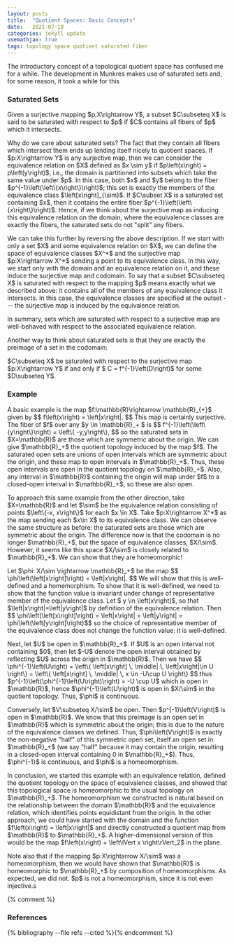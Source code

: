 ```yaml
---
layout: posts
title:  "Quotient Spaces: Basic Concepts"
date:   2021-07-18
categories: jekyll update
usemathjax: true
tags: topology space quotient saturated fiber
---
```

<p>
    The introductory concept of a topological quotient space has confused me for a while. The development in Munkres makes use of saturated sets and, for some reason, it took a while for this 
</p>



### Saturated Sets
<p>
    Given a surjective mapping $p:X\rightarrow Y$, a subset $C\subseteq X$ is said to be saturated with respect to $p$ if $C$ contains all fibers of $p$ which it intersects.
</p>

<p>
    Why do we care about saturated sets? The fact that they contain all fibers which intersect them ends up lending itself nicely to quotient spaces. If $p:X\rightarrow Y$ is any surjective map, then we can consider the equivalence relation on $X$ defined as $x \sim y$ if $p\left(x\right) = p\left(y\right)$, i.e., the domain is partitioned into subsets which take the same value under $p$. In this case, both $x$ and $y$ belong to the fiber $p^{-1}\left(\left\{x\right\}\right)$; this set is exactly the members of the equivalence class $\left[x\right]_{\sim}$. If $C\subset X$ is a saturated set containing $x$, then it contains the entire fiber $p^{-1}\left(\left\{x\right\}\right)$. Hence, if we think about the surjective map as inducing this equivalence relation on the domain, where the equivalence classes are exactly the fibers, the saturated sets do not "split" any fibers.
</p>
    
<p>
    We can take this further by reversing the above description. If we start with only a set $X$ and some equivalence relation on $X$, we can define the space of equivalence classes $X^*$ and the surjective map $p:X\rightarrow X^*$ sending a point to its equivalence class. In this way, we start only with the domain and an equivalence relation on it, and these induce the surjective map and codomain. To say that a subset $C\subseteq X$ is saturated with respect to the mapping $p$ means exactly what we described above: it contains all of the members of any equivalence class it intersects. In this case, the equivalence classes are specified at the outset --- the surjective map is induced by the equivalence relation.
</p>
<p>
    In summary, sets which are saturated with respect to a surjective map are well-behaved with respect to the associated equivalence relation.
</p>
<p>
    Another way to think about saturated sets is that they are exactly the preimage of a set in the codomain:
</p>
<div class="theorem">
    $C\subseteq X$ be saturated with respect to the surjective map $p:X\rightarrow Y$ if and only if $ C = f^{-1}\left(D\right)$ for some $D\subseteq Y$. 
</div>

### Example

<p>
    A basic example is the map $f:\mathbb{R}\rightarrow \mathbb{R}_{+}$ given by $$ f\left(x\right) = \left|x\right|. $$ This map is certainly surjective. The fiber of $f$ over any $y \in \mathbb{R}_+ $ is $$ f^{-1}\left(\left\{y\right\}\right) = \left\{ -y,y\right\}, $$ so the saturated sets in $X=\mathbb{R}$ are those which are symmetric about the origin. We can give $\mathbb{R}_+$ the quotient topology induced by the map $f$. The saturated open sets are unions of open intervals which are symmetric about the origin, and these map to open intervals in $\mathbb{R}_+$. Thus, these open intervals are open in the quotient topology on $\mathbb{R}_+$. Also, any interval in $\mathbb{R}$ containing the origin will map under $f$ to a closed-open interval in $\mathbb{R}_+$, so these are also open.
</p>
<p>
    To approach this same example from the other direction, take $X=\mathbb{R}$ and let $\sim$ be the equivalence relation consisting of points $\left\{-x, x\right\}$ for each $x \in X$. Take $p:X\rightarrow X^*$ as the map sending each $x\in X$ to its equivalence class. We can observe the same structure as before: the saturated sets are those which are symmetric about the origin. The difference now is that the codomain is no longer $\mathbb{R}_+$, but the space of equivalence classes, $X/\sim$. However, it seems like this space $X/\sim$ is closely related to $\mathbb{R}_+$. We can show that they are homeomorphic!
</p>
<p>
    Let $\phi: X/\sim \rightarrow \mathbb{R}_+$ be the map $$ \phi\left(\left[x\right]\right) = \left|x\right|. $$ We will show that this is well-defined and a homemorphism. To show that it is well-defined, we need to show that the function value is invariant under change of representative member of the equivalence class. Let $ y \in \left[x\right]$, so that $\left|x\right|=\left|y\right|$ by definition of the equivalence relation. Then $$ \phi\left(\left[x\right]\right) = \left|x\right| = \left|y\right| = \phi\left(\left[y\right]\right)$$ so the choice of representative member of the equivalence class does not change the function value: it is well-defined. 
</p>
<p>
    Next, let $U$ be open in $\mathbb{R}_+$. If $U$ is an open interval not containing $0$, then let $-U$ denote the open interval obtained by reflecting $U$ across the origin in $\mathbb{R}$. Then we have $$ \phi^{-1}\left(U\right)  = \left\{ \left[x\right] \, \middle| \, \left|x\right|\in U \right\}  = \left\{ \left[x\right] \, \middle| \, x \in -U\cup U \right\} $$ thus $p^{-1}\left(\phi^{-1}\left(U\right)\right) = -U \cup U$ which is open in $\mathbb{R}$, hence $\phi^{-1}\left(U\right)$ is open in $X/\sim$ in the quotient topology. Thus, $\phi$ is continuous. 
</p>
<p>
    Conversely, let $V\subseteq X/\sim$ be open. Then $p^{-1}\left(V\right)$ is open in $\mathbb{R}$. We know that this preimage is an open set in $\mathbb{R}$ which is symmetric about the origin; this is due to the nature of the equivalence classes we defined. Thus, $\phi\left(V\right)$ is exactly the non-negative "half" of this symmetric open set, itself an open set in $\mathbb{R}_+$ (we say "half" because it may contain the origin, resulting in a closed-open interval containing 0 in $\mathbb{R}_+$). Thus, $\phi^{-1}$ is continuous, and $\phi$ is a homeomorphism.
</p>
<p>
    In conclusion, we started this example with an equivalence relation, defined the quotient topology on the space of equivalence classes, and showed that this topological space is homeomorphic to the usual topology on $\mathbb{R}_+$. The homeomorphism we constructed is natural based on the relationship between the domain $\mathbb{R}$ and the equivalence relation, which identifies points equidistant from the origin. In the other approach, we could have started with the domain and the function $f\left(x\right) = \left|x\right|$ and directly constructed a quotient map from $\mathbb{R}$ to $\mathbb{R}_+$. A higher-dimensional version of this would be the map $f\left(x\right) = \left\lVert x \right\rVert_2$ in the plane.
<p>
<p>
    Note also that if the mapping $p:X\rightarrow X/\sim$ was a homeomorphism, then we would have shown that $\mathbb{R}$ is homeomorphic to $\mathbb{R}_+$ by composition of homeomorphisms. As expected, we did not. $p$ is not a homeomorphism, since it is not even injective.s
</p>






{% comment %}
<h3>References</h3>
{% bibliography --file refs --cited %}{% endcomment %}
